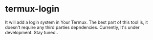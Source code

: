# termux-login
It will add a login system in Your Termux. The best part of this tool is, it doesn't require any third parties depndencies. Currently, It's under development. Stay tuned..
